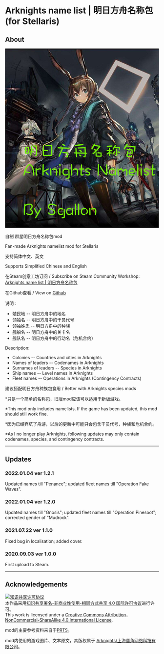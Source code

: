 # Arknights name list | 明日方舟名称包 (for Stellaris)

## About

![arknights_namelist](mod/arknights_namelist/thumbnail.png)

自制 群星明日方舟名称包mod

Fan-made Arknights namelist mod for Stellaris

支持简体中文、英文

Supports Simplified Chinese and English

在Steam创意工坊订阅 / Subscribe on Steam Community Workshop: 
[Arknights name list | 明日方舟名称包](https://steamcommunity.com/sharedfiles/filedetails/?id=2217999914)

在Github查看 / View on [Github](https://github.com/sgallon-rin/stellaris-arknights-namelist)

说明：
- 殖民地 -- 明日方舟中的地名
- 领袖名 -- 明日方舟中的干员代号
- 领袖姓氏 -- 明日方舟中的种族 
- 舰船名 -- 明日方舟中的关卡名
- 舰队名 -- 明日方舟中的行动名（危机合约）

Description:
- Colonies -- Countries and cities in Arknights
- Names of leaders -- Codenames in Arknights
- Surnames of leaders -- Species in Arknights
- Ship names -- Level names in Arknights
- Fleet names -- Operations in Arknights (Contingency Contracts)

建议搭配明日方舟种族包食用 / Better with Arknights species mods

*只是一个简单的名称包，旧版mod应该可以适用于新版游戏。

*This mod only includes namelists. If the game has been updated, this mod should still work fine.

*因为已经弃坑了舟游，以后的更新中可能只会包含干员代号，种族和危机合约。

*As I no longer play Arknights, following updates may only contain codenames, species, and contingency contracts.

---

## Updates

### 2022.01.04 ver 1.2.1
Updated names till "Penance";
updated fleet names till "Operation Fake Waves".

### 2022.01.04 ver 1.2.0
Updated names till "Gnosis";
updated fleet names till "Operation Pinesoot";
corrected gender of "Mudrock".

### 2021.07.22 ver 1.1.0
Fixed bug in localisation; 
added cover.

### 2020.09.03 ver 1.0.0
First upload to Steam.

---

## Acknowledgements

<a rel="license" href="http://creativecommons.org/licenses/by-nc-sa/4.0/"><img alt="知识共享许可协议" style="border-width:0" src="https://i.creativecommons.org/l/by-nc-sa/4.0/88x31.png" /></a>
<br />本作品采用<a rel="license" href="http://creativecommons.org/licenses/by-nc-sa/4.0/">知识共享署名-非商业性使用-相同方式共享 4.0 国际许可协议</a>进行许可。
<br />This work is licensed under a <a rel="license" href="http://creativecommons.org/licenses/by-nc-sa/4.0/">Creative Commons Attribution-NonCommercial-ShareAlike 4.0 International License</a>.

mod的主要参考资料来自于[PRTS](prts.wiki)。

mod内使用的游戏图片、文本原文，其版权属于 [Arknights/上海鹰角网络科技有限公司](https://ak.hypergryph.com)。
